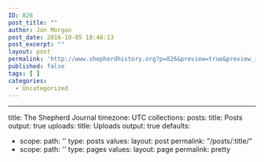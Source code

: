```yaml
---
ID: 826
post_title: ""
author: Jon Morgan
post_date: 2016-10-05 18:46:13
post_excerpt: ""
layout: post
permalink: 'http://www.shepherdhistory.org?p=826&preview=true&preview_id=826'
published: false
tags: [ ]
categories:
  - Uncategorized
---
```

---
title: The Shepherd Journal
timezone: UTC
collections:
  posts:
    title: Posts
    output: true
  uploads:
    title: Uploads
    output: true
defaults:
- scope:
    path: ''
    type: posts
  values:
    layout: post
    permalink: "/posts/:title/"
- scope:
    path: ''
    type: pages
  values:
    layout: page
permalink: pretty